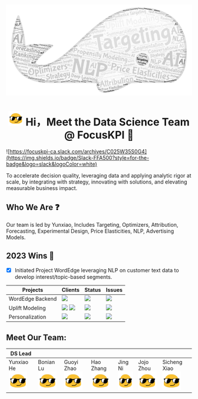 <p align="center">
  <img src="skills.png" />
</p>

<h1 style="text-align: center;"> <img src="hi.gif" width="40" height="40">  Hi，Meet the Data Science Team @ FocusKPI 👋</h1>


![https://focuskpi-ca.slack.com/archives/C025W35S0G4](https://img.shields.io/badge/Slack-FFA500?style=for-the-badge&logo=slack&logoColor=white)

To accelerate decision quality, leveraging data and applying analytic rigor at scale, by integrating with strategy, innovating with solutions, and elevating measurable business impact.​

## Who We Are ❓
Our team is led by Yunxiao, Includes Targeting, Optimizers, Attribution, Forecasting, Experimental Design, Price Elasticities, NLP, Advertising Models​.


## 2023 Wins 🚀
- [x] Initiated Project WordEdge leveraging NLP on customer text data to develop interest/topic-based segments.

| Projects         | Clients                                                                               | Status                                                                                   | Issues |
|------------------|---------------------------------------------------------------------------------------|------------------------------------------------------------------------------------------|--------|
| WordEdge Backend | ![](https://img.shields.io/badge/FocusKPI-FFA500?style=for-the-badge&logoColor=white) | ![](https://img.shields.io/badge/In_Progress-00FF00?style=for-the-badge&logoColor=white) |  ![](https://img.shields.io/badge/issue-1_open-yellow.svg) |
| Uplift Modeling  | ![](https://img.shields.io/badge/Adobe-FF0000?style=for-the-badge&logoColor=white) ![](https://img.shields.io/badge/Walmart-2a9df4?style=for-the-badge&logoColor=white) | ![](https://img.shields.io/badge/In_Progress-00FF00?style=for-the-badge&logoColor=white) |   ![](https://img.shields.io/badge/issue-1_open-yellow.svg)     |
| Personalization  | ![](https://img.shields.io/badge/Adobe-FF0000?style=for-the-badge&logoColor=white) | ![](https://img.shields.io/badge/In_Progress-00FF00?style=for-the-badge&logoColor=white) |   ![](https://img.shields.io/badge/issue-1_open-yellow.svg)     |

## Meet Our Team:
| DS Lead    |           |            |           |         |           |              |
|------------|-----------|------------|-----------|---------|-----------|--------------|
| Yunxiao He <br> <img src="hi.gif" width="50" height="50"> | Bonian Lu <br> <img src="hi.gif" width="50" height="50">| Guoyi Zhao <br> <img src="hi.gif" width="50" height="50">| Hao Zhang <br> <img src="hi.gif" width="50" height="50">| Jing Ni <br> <img src="hi.gif" width="50" height="50">| Jojo Zhou <br> <img src="hi.gif" width="50" height="50">| Sicheng Xiao<br> <img src="hi.gif" width="50" height="50"> |
